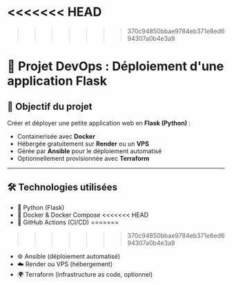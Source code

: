 
<<<<<<< HEAD
=======

>>>>>>> 370c94850bbae9784eb371e8ed694307a0b4e3a9
# 🚀 Projet DevOps : Déploiement d'une application Flask

## 🎯 Objectif du projet

Créer et déployer une petite application web en **Flask (Python)** :

- Containerisée avec **Docker**
- Hébergée gratuitement sur **Render** ou un **VPS**
- Gérée par **Ansible** pour le déploiement automatisé
- Optionnellement provisionnée avec **Terraform**

---

## 🛠️ Technologies utilisées

- 🐍 Python (Flask)
- 🐳 Docker & Docker Compose
<<<<<<< HEAD
- 🤖 GitHub Actions (CI/CD)
=======
>>>>>>> 370c94850bbae9784eb371e8ed694307a0b4e3a9
- ⚙️ Ansible (déploiement automatisé)
- ☁️ Render ou VPS (hébergement)
- 🌍 Terraform (infrastructure as code, optionnel)






